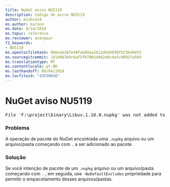 ```yaml
---
title: NuGet aviso NU5119
description: Código de aviso NU5119
author: mishra14
ms.author: karann
ms.date: 8/14/2018
ms.topic: reference
ms.reviewer: anangaur
f1_keywords:
- NU5119
ms.openlocfilehash: 066eab28fe49fab60aa2b12db56930f923b49dfd
ms.sourcegitcommit: 1d1406764c6af5fb7801d462e0c4afc9092fa569
ms.translationtype: MT
ms.contentlocale: pt-BR
ms.lasthandoff: 09/04/2018
ms.locfileid: "43550016"
---
```

# <a name="nuget-warning-nu5119"></a>NuGet aviso NU5119
<pre>File 'F:\project\binary\Libuv.1.10.0.nupkg' was not added to the package. Files and folders starting with '.' or ending with '.nupkg' are excluded by default. To include this file, use -NoDefaultExcludes from the commandline</pre>

### <a name="issue"></a>Problema

A operação de pacote do NuGet encontrada uma `.nupkg` arquivo ou um arquivo/pasta começando com `.` a ser adicionado ao pacote.


### <a name="solution"></a>Solução

Se você intenção de pacote de um `.nupkg` arquivo ou um arquivo/pasta começando com `.` , em seguida, use `-NoDefaultExcludes` propriedade para permitir o empacotamento desses arquivos/pastas.

